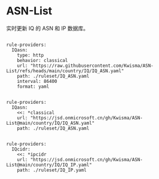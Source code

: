 
# ASN-List

实时更新 IQ 的 ASN 和 IP 数据库。

<pre><code class="language-javascript">
rule-providers:
  IQasn:
    type: http
    behavior: classical
    url: "https://raw.githubusercontent.com/Kwisma/ASN-List/refs/heads/main/country/IQ/IQ_ASN.yaml"
    path: ./ruleset/IQ_ASN.yaml
    interval: 86400
    format: yaml
</code></pre>

<pre><code class="language-javascript">
rule-providers:
  IQasn:
    <<: *classical
    url: "https://jsd.onmicrosoft.cn/gh/Kwisma/ASN-List@main/country/IQ/IQ_ASN.yaml"
    path: ./ruleset/IQ_ASN.yaml
</code></pre>

<pre><code class="language-javascript">
rule-providers:
  IQcidr:
    <<: *ipcidr
    url: "https://jsd.onmicrosoft.cn/gh/Kwisma/ASN-List@main/country/IQ/IQ_IP.yaml"
    path: ./ruleset/IQ_IP.yaml
</code></pre>